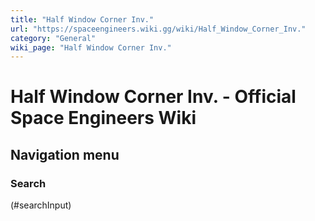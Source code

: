 ```yaml
---
title: "Half Window Corner Inv."
url: "https://spaceengineers.wiki.gg/wiki/Half_Window_Corner_Inv."
category: "General"
wiki_page: "Half Window Corner Inv."
---
```


# Half Window Corner Inv. - Official Space Engineers Wiki

## Navigation menu

### Search

(#searchInput)